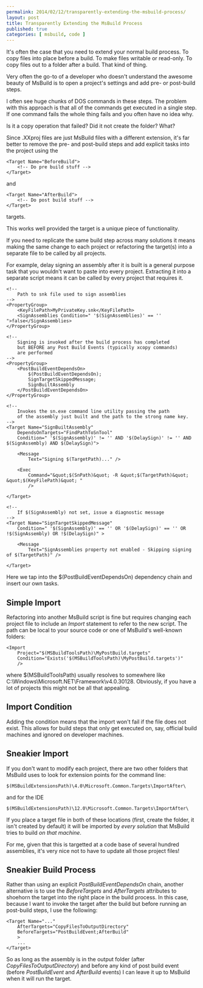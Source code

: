 ```yaml
---
permalink: 2014/02/12/transparently-extending-the-msbuild-process/
layout: post
title: Transparently Extending the MsBuild Process
published: true
categories: [ msbuild, code ]
---
```


It's often the case that you need to extend your normal build process. To copy
files into place before a build. To make files writable or read-only. To 
copy files out to a folder after a build. That kind of thing.

Very often the go-to of a developer who doesn't understand the awesome beauty 
of MsBuild is to open a project's settings and add pre- or post-build steps.

I often see huge chunks of DOS commands in these steps. The problem with 
this approach is that all of the commands get executed in a single step. If 
one command fails the whole thing fails and you often have no idea why. 

Is it a copy operation that failed? Did it not create the folder? What?

Since .XXproj files are just MsBuild files with a different extension, it's 
far better to remove the pre- and post-build steps and add explicit tasks into 
the project using the 

	<Target Name="BeforeBuild">
		<!-- Do pre build stuff -->
	</Target>

and 

	<Target Name="AfterBuild">
		<!-- Do post build stuff -->
	</Target>

targets.

This works well provided the target is a unique piece of functionality.

If you need to replicate the same build step across many solutions it means 
making the same change to each project or refactoring the target(s) into a 
separate file to be called by all projects. 

For example, delay signing an assembly after it is built is a general purpose
 task that you wouldn't want to paste into every project. Extracting it into
 a separate script means it can be called by every project that requires it.

<Project xmlns="http://schemas.microsoft.com/developer/msbuild/2003">
		
	<!-- 
		Path to snk file used to sign assemblies 
	-->
	<PropertyGroup>
		<KeyFilePath>MyPrivateKey.snk</KeyFilePath>
		<SignAssemblies Condition=" '$(SignAssemblies)' == '' ">false</SignAssemblies>
	</PropertyGroup>
		
	<!-- 
		Signing is invoked after the build process has completed 
		but BEFORE any Post Build Events (typically xcopy commands)
		are performed
	-->	
	<PropertyGroup>
		<PostBuildEventDependsOn>
			$(PostBuildEventDependsOn);
			SignTargetSkippedMessage;
			SignBuiltAssembly
		</PostBuildEventDependsOn>
	</PropertyGroup>
	
	<!-- 
		Invokes the sn.exe command line utility passing the path 
		of the assembly just built and the path to the strong name key.
	-->
	<Target Name="SignBuiltAssembly" 
		DependsOnTargets="FindPathToSnTool" 
		Condition=" '$(SignAssembly)' != '' AND '$(DelaySign)' != '' AND $(SignAssembly) AND $(DelaySign)"> 
	
		<Message 
			Text="Signing $(TargetPath)..." />
			
		<Exec 
			Command="&quot;$(SnPath)&quot; -R &quot;$(TargetPath)&quot; &quot;$(KeyFilePath)&quot; " 
			/>
	
	</Target>
	
	<!-- 
		If $(SignAssembly) not set, issue a diagnostic message 
	-->
	<Target Name="SignTargetSkippedMessage" 
		Condition=" '$(SignAssembly)' == '' OR '$(DelaySign)' == '' OR !$(SignAssembly) OR !$(DelaySign)" >
		
		<Message 
			Text="SignAssemblies property not enabled - Skipping signing of $(TargetPath)" />
			
	</Target>
</Project>

Here we tap into the $(PostBuildEventDependsOn) dependency chain and insert our
own tasks.

## Simple Import

Refactoring into another MsBuild script is fine but requires changing each 
project file to include an *Import* statement to refer to the new script. The path
can be local to your source code or one of MsBuild's well-known folders: 

	<Import 
		Project="$(MSBuildToolsPath)\MyPostBuild.targets" 
		Condition="Exists('$(MSBuildToolsPath)\MyPostBuild.targets')" 
		/>

where $(MSBuildToolsPath) usually resolves to somewhere like C:\Windows\Microsoft.NET\Framework\v4.0.30128.
Obviously, if you have a lot of projects this might not be all that appealing.

## Import Condition

Adding the condition means that the import won't fail if the file does not exist.
This allows for build steps that only get executed on, say, official build 
machines and ignored on developer machines.

## Sneakier Import

If you don't want to modify each project, there are two other folders that MsBuild
uses to look for extension points for the command line:

	$(MSBuildExtensionsPath)\4.0\Microsoft.Common.Targets\ImportAfter\

and for the IDE

	$(MSBuildExtensionsPath)\12.0\Microsoft.Common.Targets\ImportAfter\

If you place a target file in both of these locations (first, create the folder, 
it isn't created by default) it will be imported by *every solution* that 
MsBuild tries to build *on that machine*.

For me, given that this is targetted at a code base of several hundred assemblies, it's
very nice not to have to update all those project files!

## Sneakier Build Process

Rather than using an explicit *PostBuildEventDependsOn* chain, another alternative 
is to use the *BeforeTargets* and *AfterTargets* attributes to shoehorn the 
target into the right place in the build process. In this case, because I want to 
invoke the target after the build but before running an post-build steps, I 
use the following:

	<Target Name="..."
		AfterTargets="CopyFilesToOutputDirectory" 
		BeforeTargets="PostBuildEvent;AfterBuild" 
		>
		...
	</Target>	

So as long as the assembly is in the output folder (after *CopyFilesToOutputDirectory*) 
and before any kind of post build event (before *PostBuildEvent* and *AfterBuild* events) I 
can leave it up to MsBuild when it will run the target.
